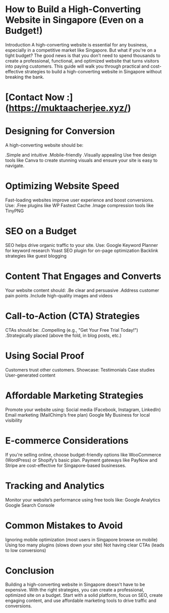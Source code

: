 # How to Build a High-Converting Website in Singapore (Even on a Budget!)

Introduction
A high-converting website is essential for any business, especially in a competitive market like Singapore. But what if you're on a tight budget? The good news is that you don’t need to spend thousands to create a professional, functional, and optimized website that turns visitors into paying customers. This guide will walk you through practical and cost-effective strategies to build a high-converting website in Singapore without breaking the bank.


# [Contact Now :] (https://muktaacherjee.xyz/)

# Designing for Conversion
A high-converting website should be:

.Simple and intuitive
.Mobile-friendly
.Visually appealing
Use free design tools like Canva to create stunning visuals and ensure your site is easy to navigate.

# Optimizing Website Speed
Fast-loading websites improve user experience and boost conversions. Use:
.Free plugins like WP Fastest Cache
.Image compression tools like TinyPNG

# SEO on a Budget
SEO helps drive organic traffic to your site. Use:
Google Keyword Planner for keyword research
Yoast SEO plugin for on-page optimization
Backlink strategies like guest blogging

# Content That Engages and Converts
Your website content should:
.Be clear and persuasive
.Address customer pain points
.Include high-quality images and videos
# Call-to-Action (CTA) Strategies
CTAs should be:
.Compelling (e.g., "Get Your Free Trial Today!")
.Strategically placed (above the fold, in blog posts, etc.)

# Using Social Proof
Customers trust other customers. Showcase:
Testimonials
Case studies
User-generated content

# Affordable Marketing Strategies
Promote your website using:
Social media (Facebook, Instagram, LinkedIn)
Email marketing (MailChimp’s free plan)
Google My Business for local visibility

# E-commerce Considerations
If you're selling online, choose budget-friendly options like WooCommerce (WordPress) or Shopify’s basic plan. Payment gateways like PayNow and Stripe are cost-effective for Singapore-based businesses.

# Tracking and Analytics
Monitor your website’s performance using free tools like:
Google Analytics
Google Search Console

# Common Mistakes to Avoid
Ignoring mobile optimization (most users in Singapore browse on mobile)
Using too many plugins (slows down your site)
Not having clear CTAs (leads to low conversions)

# Conclusion
Building a high-converting website in Singapore doesn't have to be expensive. With the right strategies, you can create a professional, optimized site on a budget. Start with a solid platform, focus on SEO, create engaging content, and use affordable marketing tools to drive traffic and conversions.

